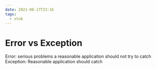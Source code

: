 ```yaml
---
date: 2021-08-17T23:16
tags: 
  - stub
---
```


# Error vs Exception

Error: serious problems a reasonable application should not try to catch
Exception: Reasonable application should catch
